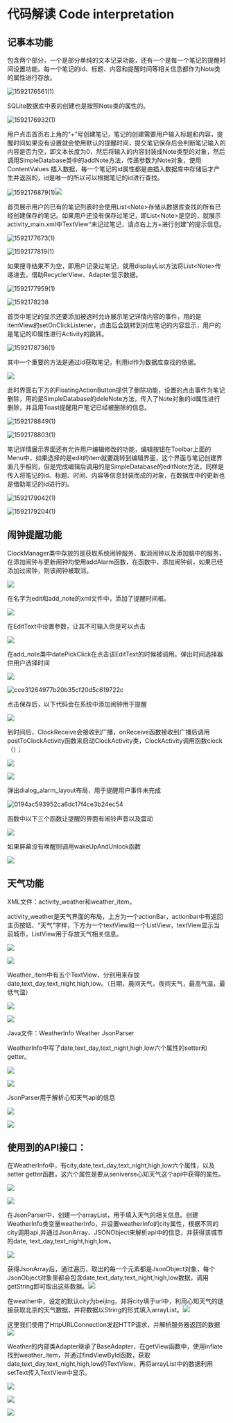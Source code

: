 # 代码解读 Code interpretation

## 记事本功能

包含两个部分，一个是部分单纯的文本记录功能，还有一个是每一个笔记的提醒时间设置功能。每一个笔记的id、标题、内容和提醒时间等相关信息都作为Note类的属性进行存放。

![1592176561(1)](media/47c5aed36e2b261075828252a9f541ea.png)

SQLite数据库中表的创建也是按照Note类的属性的。

![1592176932(1)](media/e210605ff2898ccd08e507116c928a43.png)

用户点击首页右上角的“+”号创建笔记，笔记的创建需要用户输入标题和内容，提醒时间如果没有设置就会使用默认的提醒时间，提交笔记保存后会判断笔记输入的内容是否为空，即文本长度为0，然后将输入的内容封装成Note类型的对象，然后调用SimpleDatabase类中的addNote方法，传递参数为Note对象，使用ContentValues
插入数据，每一个笔记的id属性都是由插入数据库中存储后才产生并返回的，id是唯一的所以可以根据笔记的id进行查找。

![1592176879(1)](media/a4250574ae8c07be4f58f1d8535ed4f3.png)![](media/e2334b8f59021061425c7e0e56dd6e02.png)

首页展示用户的已有的笔记列表时会使用List\<Note\>存储从数据库查找的所有已经创建保存的笔记。如果用户还没有保存过笔记，即List\<Note\>是空的，就展示activity_main.xml中TextView“未记过笔记，请点右上方+进行创建”的提示信息。

![1592177673(1)](media/d467c79d939c6e993b61815526992341.png)

![1592177819(1)](media/531a58d21f47e55c66d530aaf9045aaa.png)

如果搜寻结果不为空，即用户记录过笔记，就用displayList方法将List\<Note\>传递进去，借助RecyclerView、Adapter显示数据。

![1592177959(1)](media/27ca9797c395f1f620f18f1a054a69d9.png)

![1592178238](media/95a5d7c8f7c3fd62be93056134a0387a.png)

首页中笔记的显示还要添加被选时允许展示笔记详情内容的事件，用的是itemView的setOnClickListener，点击后会跳转到对应笔记的内容显示，用户的是笔记的ID属性进行Activity的跳转。

![1592178736(1)](media/b510802023d1529c91cf26e43e415149.png)

其中一个重要的方法是通过id获取笔记，利用id作为数据库查找的依据。

![](media/1bf4e6b05a238eb55b15fa11e035d7f1.png)

此时界面右下方的FloatingActionButton提供了删除功能，设置的点击事件为笔记删除，用的是SimpleDatabase的deleNote方法，传入了Note对象的id属性进行删除，并且用Toast提醒用户笔记已经被删除的信息。

![1592178849(1)](media/078105eed1abfaa69774d35441750231.png)

![1592178803(1)](media/57e02167c58e63e2a5927fa94e54f5ee.png)

笔记详情展示界面还有允许用户编辑修改的功能，编辑按钮在Toolbar上面的Menu中，如果选择的是edit的item就要跳转到编辑界面，这个界面与笔记创建界面几乎相同，但是完成编辑后调用的是SimpleDatabase的editNote方法，同样是传入将笔记的id、标题、时间、内容等信息封装而成的对象，在数据库中的更新也是借助笔记的id进行的。

![1592179042(1)](media/e2bb2f26a5eebb17d0bcfcfb020c2c22.png)

![1592179204(1)](media/794b2dbbf2a9ec5b5135c464a707d0e1.png)

## 闹钟提醒功能

ClockManager类中存放的是获取系统闹钟服务、取消闹钟以及添加脑中的服务，在添加闹钟与更新闹钟均使用addAlarm函数，在函数中，添加闹钟前，如果已经添加过闹钟，则该闹钟被取消。

![](media/5183aa28cea9fad0ac368082da3ea3cb.png)

在名字为edit和add_note的xml文件中，添加了提醒时间框。

![](media/fa946ecf8e35b59e8964f9e73781d6d9.png)

在EditText中设置参数，让其不可输入但是可以点击

![](media/9583122a81511bdf2423f165a7d30e04.png)

在add_note类中datePickClick在点击该EditText的时候被调用。弹出时间选择器供用户选择时间

![](media/14d97e1e74e0a7df111566ad2ebb97cd.png)

![cce31264977b20b35cf20d5c619722c](media/278615db5b1982ddcf045d5713263817.jpeg)

点击保存后，以下代码会在系统中添加闹钟用于提醒

![](media/7245fa8ff1a0c68ef551851a859d65ca.png)

到时间后，ClockReceive会接收到广播，onReceive函数接收到广播后调用postToClockActivity函数来启动ClockActivity类，ClockActivity调用函数clock（）；

![](media/d4bec1a5de66515391c9f0681f7e4c27.png)

![](media/6694a6b40ec845fb7b676f19e6358d97.png)

弹出dialog_alarm_layout布局，用于提醒用户事件未完成

![0194ac593952ca6dc17f4ce3b24ec54](media/bd08f712c854383e1f8cf9d19f079d90.jpeg)

函数中以下三个函数让提醒的界面有闹铃声音以及震动

![](media/149fd1f724e076cc733b86b990cc0ac9.png)

如果屏幕没有唤醒则调用wakeUpAndUnlock函数

![](media/1161755308813e2fb6b9cb81b094ebce.png)

## 天气功能

XML文件：activity_weather和weather_item。

activity_weather是天气界面的布局，上方为一个actionBar，actionbar中有返回主页按钮、“天气”字样，下方为一个textView和一个ListView，textView显示当前城市，ListView用于存放天气相关信息。

![](media/f2960519140313f45d7b155cc146c258.png)

![](media/d008a84afe4c32552fc83d9ea5c56708.png)

Weather_item中有五个TextView，分别用来存放date,text_day,text_night,high,low。（日期，晨间天气，夜间天气，最高气温，最低气温）

![](media/ccf5dcaa3d4f20a4f72f966720d2091a.png)

![](media/44c926ab70dfb35d242fa391c385cf28.png)

Java文件：WeatherInfo Weather JsonParser

WeatherInfo中写了date,text_day,text_night,high,low六个属性的setter和getter。

![](media/0857fc89ab67b8109eaea55e219f5370.png)

![](media/da681aa19180c84f939f44814a8506be.png)

JsonParser用于解析心知天气api的信息

![](media/380a355a83f097fdb8b7efc003f33c02.png)

![](media/fb20151ae0338bb6478b35c97d02d59a.png)

## 使用到的API接口：

在WeatherInfo中，有city,date,text_day,text_night,high,low六个属性，以及setter
getter函数，这六个属性是要从seniverse心知天气这个api中获得的属性。

![](media/86363436d31cb6a14df23ac981fad773.png)

![](media/2292cab726dba6acec618093a5f7da17.png)

在JsonParser中，创建一个arrayList，用于填入天气的相关信息。创建WeatherInfo类变量weatherInfo，并设置weatherInfo的city属性，根据不同的city调用api,并通过JsonArray、JSONObject来解析api中的信息，并获得该城市的date,
text_day,text_night,high,low。

![](media/3d22f0c8a5b3d8c331412259eccbaf2f.png)

获得JsonArray后，通过遍历，取出的每一个元素都是JsonObject对象，每个JsonObject对象里都会包含date,text_daty,text_night,high,low数据，调用getString即可取出这些数据。![](media/7e241328adaaa6d31f98717b00868192.png)

在weather中，设定的默认city为beijing，并将city填于url中，利用心知天气的链接获取北京的天气数据，并将数据以String的形式填入arrayList。![](media/3a4790658707870130c8ee16d27ede8d.png)

这里我们使用了HttpURLConnection发起HTTP请求，并解析服务器返回的数据![](media/3a4790658707870130c8ee16d27ede8d.png)

Weather的内部类Adapter继承了BaseAdapter，在getView函数中，使用inflate找到weather_item，并通过findViewById函数，获取date,text_day,text_night,high,low的TextView，再将arrayList中的数据利用setText传入TextView中显示。

![](media/9cf8585f41f63dcd8ad9994cecbc3cb1.png)

![](media/9518f2ed84a5882299e0d4a35ea3ca83.png)

![](media/18fe0ae0dfce2e26d3d4f0e344a9ddfc.png)
